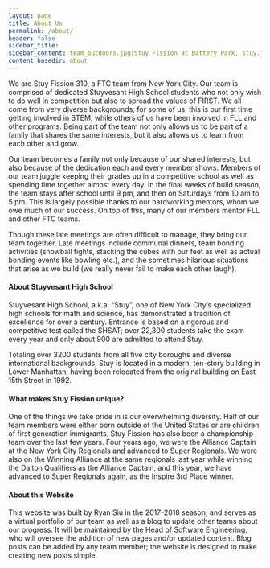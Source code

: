 ```yaml
---
layout: page
title: About Us
permalink: /about/
header: false
sidebar_title:
sidebar_content: team_outdoors.jpg|Stuy Fission at Battery Park, stuy.jpg|Stuyvesant High School, drive_team.jpg|Drive team at Francis Lewis Qualifiers
content_basedir: about
---
```


We are Stuy Fission 310, a FTC team from New York City. Our team is comprised of dedicated Stuyvesant High School students who not only wish to do well in competition but also to spread the values of FIRST. We all come from very diverse backgrounds; for some of us, this is our first time getting involved in STEM,  while others of us have been involved in FLL and other programs. Being part of the team not only allows us to be part of a family that shares the same interests, but it also allows us to learn from each other and grow.

Our team becomes a family not only because of our shared interests, but also because of the dedication each and every member shows. Members of our team juggle keeping their grades up in a competitive school as well as spending time together almost every day. In the final weeks of build season, the team stays after school until 9 pm, and then on Saturdays from 10 am to 5 pm. This is largely possible thanks to our hardworking mentors, whom we owe much of our success. On top of this, many of our members mentor FLL and other FTC teams.

Though these late meetings are often difficult to manage, they bring our team together. Late meetings include communal dinners, team bonding activities (snowball fights, stacking the cubes with our feet as well as actual bonding events like bowling etc.), and the sometimes hilarious situations that arise as we build (we really never fail to make each other laugh).

#### About Stuyvesant High School
Stuyvesant High School, a.k.a. “Stuy”, one of New York City’s specialized high schools for math and science, has demonstrated a tradition of excellence for over a century. Entrance is based on a rigorous and competitive test called the SHSAT; over 22,300 students take the exam every year and only about 900 are admitted to attend Stuy.

Totaling over 3200 students from all five city boroughs and diverse international backgrounds, Stuy is located in a modern, ten-story building in Lower Manhattan, having been relocated from the original building on East 15th Street in 1992.

#### What makes Stuy Fission unique?
One of the things we take pride in is our overwhelming diversity. Half of our team members were either born outside of the United States or are children of first generation immigrants.
Stuy Fission has also been a championship team over the last few years. Four years ago, we were the Alliance Captain at the New York City Regionals and advanced to Super Regionals. We were also on the Winning Alliance at the same regionals last year while winning the Dalton Qualifiers as the Alliance Captain, and this year, we have advanced to Super Regionals again, as the Inspire 3rd Place winner.

#### About this Website
This website was built by Ryan Siu in the 2017-2018 season, and serves as a virtual portfolio of our team as well as a blog to update other teams about our progress. It will be maintained by the Head of Software Engineering, who will oversee the addition of new pages and/or updated content. Blog posts can be added by any team member; the website is designed to make creating new posts simple.
